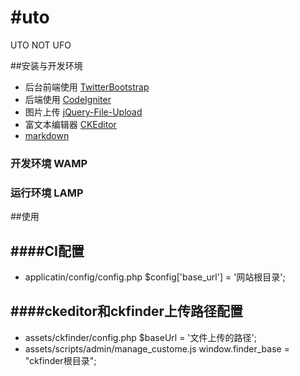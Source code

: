 #uto
===

UTO NOT UFO

##安装与开发环境
* 后台前端使用 [TwitterBootstrap](http://twitter.github.com/bootstrap/index.html)
* 后端使用 [CodeIgniter](https://github.com/EllisLab/CodeIgniter)
* 图片上传 [jQuery-File-Upload](https://github.com/blueimp/jQuery-File-Upload) 
* 富文本编辑器 [CKEditor](http://ckeditor.com/)
* [markdown](https://github.com/vamsiikrishna/cimarkdown)

### 开发环境 WAMP

### 运行环境 LAMP

##使用

####CI配置
---------------------------------------------------
* applicatin/config/config.php  $config['base_url']	= '网站根目录';

####ckeditor和ckfinder上传路径配置
---------------------------------------------------
* assets/ckfinder/config.php $baseUrl = '文件上传的路径';
* assets/scripts/admin/manage_custome.js   window.finder_base = "ckfinder根目录";
